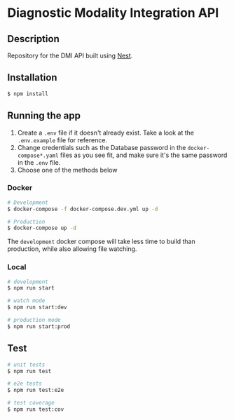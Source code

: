 # Diagnostic Modality Integration API
## Description

Repository for the DMI API built using [Nest](https://github.com/nestjs/nest).

## Installation

```bash
$ npm install
```

## Running the app
1. Create a `.env` file if it doesn't already exist. Take a look at the `.env.example` file for reference.
2. Change credentials such as the Database password in the `docker-compose*.yaml` files as you see fit, and make sure it's the same password in the `.env` file.
3. Choose one of the methods below

### Docker
```bash
# Development
$ docker-compose -f docker-compose.dev.yml up -d

# Production
$ docker-compose up -d
```

The `development` docker compose will take less time to build than production, while also allowing file watching.

### Local

```bash
# development
$ npm run start

# watch mode
$ npm run start:dev

# production mode
$ npm run start:prod
```

## Test

```bash
# unit tests
$ npm run test

# e2e tests
$ npm run test:e2e

# test coverage
$ npm run test:cov
```
